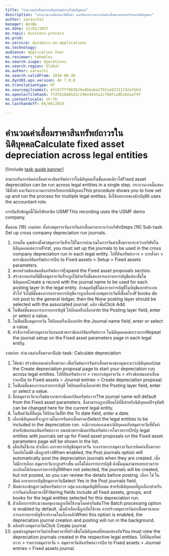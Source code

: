 ```yaml
--- 
title: "คำนวณค่าเสื่อมราคาสินทรัพย์ถาวรในนิติบุคคล"
description: "กระบวนงานนี้แสดงวิธีตั้งค่า และรันกระบวนการคิดค่าเสื่อมราคาสำหรับหลายนิติบุคคล"
author: saraschi2
manager: AnnBe
ms.date: 11/02/2017
ms.topic: business-process
ms.prod: 
ms.service: dynamics-ax-applications
ms.technology: 
audience: Application User
ms.reviewer: twheeloc
ms.search.scope: Operations
ms.search.region: Global
ms.author: saraschi
ms.search.validFrom: 2016-06-30
ms.dyn365.ops.version: AX 7.0.0
ms.translationtype: HT
ms.sourcegitcommit: efcb77ff883b29a4bbaba27551e02311742afbbd
ms.openlocfilehash: 77df61bd85d3c296e44d3a2cfb0fce8b16eaaf9f
ms.contentlocale: th-th
ms.lasthandoff: 05/08/2018

---
```

# <a name="calculate-fixed-asset-depreciation-across-legal-entities"></a><span data-ttu-id="93749-103">คำนวณค่าเสื่อมราคาสินทรัพย์ถาวรในนิติบุคคล</span><span class="sxs-lookup"><span data-stu-id="93749-103">Calculate fixed asset depreciation across legal entities</span></span>

[!include [task guide banner](../../includes/task-guide-banner.md)]

<span data-ttu-id="93749-104">สามารถรันการคิดค่าเสื่อมราคาสินทรัพย์ถาวรในนิติบุคคลในขั้นตอนเดียวได้</span><span class="sxs-lookup"><span data-stu-id="93749-104">Fixed asset depreciation can be run across legal entities in a single step.</span></span> <span data-ttu-id="93749-105">กระบวนงานนี้แสดงวิธีตั้งค่า และรันกระบวนการสำหรับหลายนิติบุคคล</span><span class="sxs-lookup"><span data-stu-id="93749-105">This procedure shows you to how set up and run the process for multiple legal entities.</span></span> <span data-ttu-id="93749-106">ซึ่งใช้บทบาทของนักบัญชี</span><span class="sxs-lookup"><span data-stu-id="93749-106">It uses the accountant role.</span></span>  

<span data-ttu-id="93749-107">การบันทึกข้อมูลนี้ใช้บริษัทสาธิต USMF</span><span class="sxs-lookup"><span data-stu-id="93749-107">This recording uses the USMF demo company.</span></span>


<span data-ttu-id="93749-108">ขั้นตอน (16) งานย่อย: ตั้งค่าสมุดรายวันการรันค่าเสื่อมราคาระหว่างบริษัท</span><span class="sxs-lookup"><span data-stu-id="93749-108">Steps (16) Sub-task: Set up cross company depreciation run journals.</span></span> 

1. <span data-ttu-id="93749-109">ก่อนอื่น คุณต้องตั้งค่าสมุดรายวันที่จะใช้ในการคำนวณในการรันค่าเสื่อมราคาระหว่างบริษัทในนิติบุคคลแต่ละราย</span><span class="sxs-lookup"><span data-stu-id="93749-109">First, you must set up the journals to be used in the cross company depreciation run in each legal entity.</span></span> <span data-ttu-id="93749-110">ไปที่สินทรัพย์ถาวร > การตั้งค่า > พารามิเตอร์สินทรัพย์ถาวร</span><span class="sxs-lookup"><span data-stu-id="93749-110">Go to Fixed assets > Setup > Fixed assets parameters.</span></span> 
2. <span data-ttu-id="93749-111">ขยายส่วนข้อเสนอสินทรัพย์ถาวร</span><span class="sxs-lookup"><span data-stu-id="93749-111">Expand the Fixed asset proposals section.</span></span> 
3. <span data-ttu-id="93749-112">สร้างเรกคอร์ดที่มีชื่อสมุดรายวันที่จะถูกใช้สำหรับชั้นของการลงรายการบัญชีแต่ละชั้นในนิติบุคคล</span><span class="sxs-lookup"><span data-stu-id="93749-112">Create a record with the journal name to be used for each posting layer in the legal entity.</span></span> <span data-ttu-id="93749-113">ถ้าสมุดบัญชีไม่ลงรายการบัญชีในบัญชีแยกประเภททั่วไป จึงไม่มีชั้นของการลงรายการบัญชีควรถูกเลือกด้วยสมุดรายวันที่เชื่อมโยง</span><span class="sxs-lookup"><span data-stu-id="93749-113">If books do not post to the general ledger, then the None posting layer should be selected with the associated journal.</span></span> <span data-ttu-id="93749-114">คลิก เพิ่ม</span><span class="sxs-lookup"><span data-stu-id="93749-114">Click Add.</span></span> 
4. <span data-ttu-id="93749-115">ในฟิลด์ชั้นของการลงรายการบัญชี ให้ป้อนหรือเลือกค่า</span><span class="sxs-lookup"><span data-stu-id="93749-115">In the Posting layer field, enter or select a value.</span></span> 
5. <span data-ttu-id="93749-116">ในฟิลด์ชื่อสมุดรายวัน ให้ป้อนหรือเลือกค่า</span><span class="sxs-lookup"><span data-stu-id="93749-116">In the Journal name field, enter or select a value.</span></span> 
6. <span data-ttu-id="93749-117">ทำซ้ำการตั้งค่าสมุดรายวันบนหน้าพารามิเตอร์สินทรัพย์ถาวร ในนิติบุคคลแต่ละรายการ</span><span class="sxs-lookup"><span data-stu-id="93749-117">Repeat the journal setup on the Fixed asset parameters page in each legal entity.</span></span> 

<span data-ttu-id="93749-118">งานย่อย: คำนวณค่าเสื่อมราคา</span><span class="sxs-lookup"><span data-stu-id="93749-118">Sub-task: Calculate depreciation</span></span>

1. <span data-ttu-id="93749-119">ใช้หน้า สร้างข้อเสนอค่าเสื่อมราคา เพื่อเริ่มต้นการรันค่าเสื่อมราคาของคุณระหว่างนิติบุคคล</span><span class="sxs-lookup"><span data-stu-id="93749-119">Use the Create depreciation proposal page to start your depreciation run across legal entities.</span></span> <span data-ttu-id="93749-120">ไปที่สินทรัพย์ถาวร > รายการสมุดรายวัน > สร้างข้อเสนอค่าเสื่อมราคา</span><span class="sxs-lookup"><span data-stu-id="93749-120">Go to Fixed assets > Journal entries > Create depreciation proposal.</span></span> 
2. <span data-ttu-id="93749-121">ในฟิลด์ชั้นของการลงรายการบัญชี ให้ป้อนหรือเลือกค่า</span><span class="sxs-lookup"><span data-stu-id="93749-121">In the Posting layer field, enter or select a value.</span></span> 
3. <span data-ttu-id="93749-122">ชื่อสมุดรายวันจะเริ่มต้นจากพารามิเตอร์สินทรัพย์ถาวร</span><span class="sxs-lookup"><span data-stu-id="93749-122">The journal name will default from the Fixed asset parameters.</span></span> <span data-ttu-id="93749-123">ซึ่งสามารถถูกเปลี่ยนได้ที่นี่สำหรับนิติบุคคลปัจจุบัน</span><span class="sxs-lookup"><span data-stu-id="93749-123">It can be changed here for the current legal entity.</span></span> 
4. <span data-ttu-id="93749-124">ในฟิลด์วันที่สิ้นสุด ให้ป้อนวันที่</span><span class="sxs-lookup"><span data-stu-id="93749-124">In the To date field, enter a date.</span></span> 
5. <span data-ttu-id="93749-125">เลือกนิติบุคคลที่จะถูกรวมในการรันค่าเสื่อมราคา</span><span class="sxs-lookup"><span data-stu-id="93749-125">Select the legal entities to be included in the depreciation run.</span></span> <span data-ttu-id="93749-126">จะมีการแสดงเฉพาะนิติบุคคลกับสมุดรายวันที่ตั้งค่าสำหรับข้อเสนอสินทรัพย์ถาวร บนหน้าพารามิเตอร์สินทรัพย์ถาวรในรายการ</span><span class="sxs-lookup"><span data-stu-id="93749-126">Only legal entities with journals set up for Fixed asset proposals on the Fixed asset parameters page will be shown in the list.</span></span> 
6. <span data-ttu-id="93749-127">เมื่อเปิดใช้งาน ตัวเลือก ลงรายการบัญชีสมุดรายวัน จะลงรายการสมุดรายวันการคิดค่าเสื่อมราคาโดยอัตโนมัติ เมื่อถูกสร้าง</span><span class="sxs-lookup"><span data-stu-id="93749-127">When enabled, the Post journals option will automatically post the depreciation journals when they are created.</span></span> <span data-ttu-id="93749-128">เมื่อไม่มีการเลือก สมุดรายวันจะถูกสร้างขึ้น แต่ไม่ได้ลงรายการบัญชี ดังนั้นคุณสามารถทบทวนรายละเอียดได้ก่อนลงรายการบัญชี</span><span class="sxs-lookup"><span data-stu-id="93749-128">When not selected, the journals will be created, but not posted, so you can review the details before posting.</span></span> <span data-ttu-id="93749-129">เลือก ใช่ ในฟิลด์ ลงรายการบัญชีสมุดรายวัน</span><span class="sxs-lookup"><span data-stu-id="93749-129">Select Yes in the Post journals field.</span></span> 
7. <span data-ttu-id="93749-130">ฟิลด์กรองข้อมูลรวมสินทรัพย์ถาวร กลุ่ม และสมุดบัญชีทั้งหมด สำหรับนิติบุคคลที่ถูกเลือกสำหรับการรันค่าเสื่อมราคานี้</span><span class="sxs-lookup"><span data-stu-id="93749-130">Filtering fields include all fixed assets, groups, and books for the legal entities selected for this depreciation run.</span></span> 
8. <span data-ttu-id="93749-131">ตัวเลือกการประมวลผลชุดงานถูกเปิดใช้งานโดยค่าเริ่มต้น</span><span class="sxs-lookup"><span data-stu-id="93749-131">The Batch processing option is enabled by default.</span></span> <span data-ttu-id="93749-132">เมื่อตัวเลือกนี้ถูกเปิดใช้งาน การสร้างสมุดรายวันค่าเสื่อมราคาและการลงรายการบัญชีจะทำงานในเบื้องหลัง</span><span class="sxs-lookup"><span data-stu-id="93749-132">When this option is enabled, the depreciation journal creation and posting will run in the background.</span></span> 
9. <span data-ttu-id="93749-133">คลิกสร้างสมุดรายวัน</span><span class="sxs-lookup"><span data-stu-id="93749-133">Click Create journal.</span></span> 
10. <span data-ttu-id="93749-134">คุณต้องดูสมุดรายวันค่าเสื่อมราคาที่สร้างขึ้นในนิติบุคคลที่สอดคล้องกัน</span><span class="sxs-lookup"><span data-stu-id="93749-134">You must view the depreciation journals created in the respective legal entities.</span></span> <span data-ttu-id="93749-135">ไปที่สินทรัพย์ถาวร > รายการสมุดรายวัน > สมุดรายวันสินทรัพย์ถาวร</span><span class="sxs-lookup"><span data-stu-id="93749-135">Go to Fixed assets > Journal entries > Fixed assets journal.</span></span>

